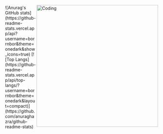 <img align="right" alt="Coding" width="400" src="https://media.licdn.com/dms/image/D4E12AQHsqGOwsIbvQg/article-cover_image-shrink_720_1280/0/1693358663074?e=2147483647&v=beta&t=PaSbJrEmVWfq2pSp_2dsSkA20YRpDlUEv14NPRNUY7M">
![Anurag's GitHub stats](https://github-readme-stats.vercel.app/api?username=borrnbor&theme=onedark&show_icons=true)
[![Top Langs](https://github-readme-stats.vercel.app/api/top-langs/?username=borrnbor&theme=onedark&layout=compact)](https://github.com/anuraghazra/github-readme-stats)
<!--
**borrnbor/borrnbor** is a ✨ _special_ ✨ repository because its `README.md` (this file) appears on your GitHub profile.

Here are some ideas to get you started:

- 🔭 I’m currently working on ...
- 🌱 I’m currently learning ...
- 👯 I’m looking to collaborate on ...
- 🤔 I’m looking for help with ...
- 💬 Ask me about ...
- 📫 How to reach me: ...
- 😄 Pronouns: ...
- ⚡ Fun fact: ...
-->
